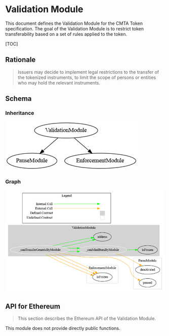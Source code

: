 # Validation Module

This document defines the Validation Module for the CMTA Token specification. The goal of the Validation Module is to restrict token transferability based on a set of rules applied to the token.

[TOC]

## Rationale

> Issuers may decide to implement legal restrictions to the transfer of the tokenized instruments, to limit the scope of persons or entities who may hold the relevant instruments. 

## Schema



### Inheritance

![surya_inheritance_ValidationModule.sol](../../schema/surya_inheritance/surya_inheritance_ValidationModule.sol.png)

### Graph

![surya_graph_ValidationModule.sol](../../schema/surya_graph/surya_graph_ValidationModule.sol.png)



## API for Ethereum

> This section describes the Ethereum API of the Validation Module.

This module does not provide directly public functions.

<to do>
